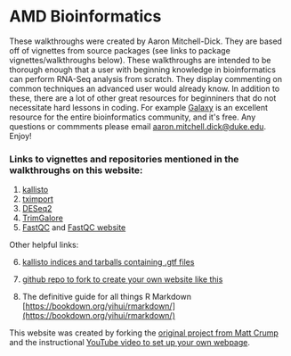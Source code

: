 
# AMD Bioinformatics

These walkthroughs were created by Aaron Mitchell-Dick.  They are based off of vignettes from source packages (see links to package vignettes/walkthroughs below).  These walkthroughs are intended to be thorough enough that a user with beginning knowledge in bioinformatics can perform RNA-Seq analysis from scratch. They display commenting on common techniques an advanced user would already know.  In addition to these, there are a lot of other great resources for beginniners that do not necessitate hard lessons in coding. For example [Galaxy](https://galaxyproject.org) is an excellent resource for the entire bioinformatics community, and it's free.  Any questions or commments please email aaron.mitchell.dick@duke.edu.  Enjoy!

### Links to vignettes and repositories mentioned in the walkthroughs on this website:

1. [kallisto](https://pachterlab.github.io/kallisto/)
2. [tximport](https://bioconductor.org/packages/release/bioc/vignettes/tximport/inst/doc/tximport.html)
3. [DESeq2](http://bioconductor.org/packages/release/bioc/vignettes/DESeq2/inst/doc/DESeq2.html)
4. [TrimGalore](https://github.com/FelixKrueger/TrimGalore/blob/master/Docs/Trim_Galore_User_Guide.md)
5. [FastQC](https://raw.githubusercontent.com/s-andrews/FastQC/master/INSTALL.txt) and [FastQC website](https://www.bioinformatics.babraham.ac.uk/projects/fastqc/)

Other helpful links:

6. [kallisto indices and tarballs containing .gtf files](https://github.com/pachterlab/kallisto-transcriptome-indices/releases)
7. [github repo to fork to create your own website like this](https://github.com/CrumpLab/LabJournalWebsite)

8. The definitive guide for all things R Markdown [https://bookdown.org/yihui/rmarkdown/](https://bookdown.org/yihui/rmarkdown/)

This website was created by forking the [original project from Matt Crump](https://github.com/CrumpLab/LabJournalWebsite) and the instructional [YouTube video to set up your own webpage](https://www.youtube.com/watch?v=nc7XhQrasCM). 
